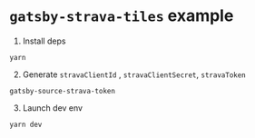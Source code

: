 # `gatsby-strava-tiles` example

1. Install deps

```
yarn
```

2. Generate `stravaClientId` , `stravaClientSecret`, `stravaToken`

```
gatsby-source-strava-token

```

3. Launch dev env

```
yarn dev
```
